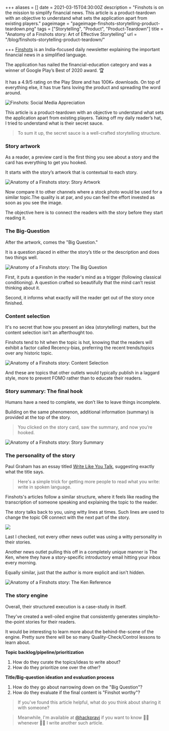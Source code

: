 +++
aliases = []
date = 2021-03-15T04:30:00Z
description = "Finshots is on the mission to simplify financial news. This article is a product-teardown with an objective to understand what sets the application apart from existing players."
pageimage = "pageimage-finshots-storytelling-product-teardown.png"
tags = ["Storytelling", "Product", "Product-Teardown"]
title = "Anatomy of a Finshots story: Art of Effective Storytelling"
url = "/blog/finshots-storytelling-product-teardown/"

+++
[Finshots](https://finshots.in/ "Finshots") is an India-focused daily newsletter explaining the important financial news in a simplified language.

The application has nailed the financial-education category and was a winner of Google Play’s Best of 2020 award. 🏆

It has a 4.9/5 rating on the Play Store and has 100K+ downloads. On top of everything else, it has true fans loving the product and spreading the word around.

![Finshots: Social Media Appreciation](/images/finshots-storytelling-product-teardown-appreciation.png "Finshots: Social Media Appreciation")

This article is a product-teardown with an objective to understand what sets the application apart from existing players. Taking off my daily reader’s hat, I tried to understand what is their secret sauce.

> To sum it up, the secret sauce is a well-crafted storytelling structure.

### Story artwork

As a reader, a preview card is the first thing you see about a story and the card has everything to get you hooked.

It starts with the story’s artwork that is contextual to each story.

![Anatomy of a Finshots story: Story Artwork](/images/finshots-storytelling-product-teardown-story-artwork.png "Anatomy of a Finshots story: Story Artwork")

Now compare it to other channels where a stock photo would be used for a similar topic.The quality is at par, and you can feel the effort invested as soon as you see the image.

The objective here is to connect the readers with the story before they start reading it.

### The Big-Question

After the artwork, comes the "Big Question."

It is a question placed in either the story’s title or the description and does two things well.

![Anatomy of a Finshots story: The Big Question](/images/finshots-storytelling-product-teardown-big-question.png "Anatomy of a Finshots story: The Big Question")

First, it puts a question in the reader's mind as a trigger (following classical conditioning). A question crafted so beautifully that the mind can’t resist thinking about it.

Second, it informs what exactly will the reader get out of the story once finished.

### Content selection

It's no secret that how you present an idea (storytelling) matters, but the content selection isn't an afterthought too.

Finshots tend to hit when the topic is hot, knowing that the readers will exhibit a factor called Recency-bias, preferring the recent trends/topics over any historic topic.

![Anatomy of a Finshots story: Content Selection](/images/finshots-storytelling-product-teardown-content-selection.png "Anatomy of a Finshots story: Content Selection")

And these are topics that other outlets would typically publish in a laggard style, more to prevent FOMO rather than to educate their readers.

### Story summary: The final hook

Humans have a need to complete, we don’t like to leave things incomplete.

Building on the same phenomenon, additional information (summary) is provided at the top of the story.

> You clicked on the story card, saw the summary, and now you’re hooked.

![Anatomy of a Finshots story: Story Summary](/images/finshots-storytelling-product-teardown-story-summary-hook.png "Anatomy of a Finshots story: Story Summary")

### The personality of the story

Paul Graham has an essay titled [Write Like You Talk](http://www.paulgraham.com/talk.html "Write Like You Talk"), suggesting exactly what the title says.

> Here's a simple trick for getting more people to read what you write: write in spoken language.

Finshots's articles follow a similar structure, where it feels like reading the transcription of someone speaking and explaining the topic to the reader.

The story talks back to you, using witty lines at times. Such lines are used to change the topic OR connect with the next part of the story.

![](/images/finshots-storytelling-product-teardown-story-funny-language.png)

Last I checked, not every other news outlet was using a witty personality in their stories.

Another news outlet pulling this off in a completely unique manner is The Ken, where they have a story-specific introductory email hitting your inbox every morning.

Equally similar, just that the author is more explicit and isn't hidden.

![Anatomy of a Finshots story: The Ken Reference](/images/finshots-storytelling-product-teardown-the-ken-email.png "Anatomy of a Finshots story: The Ken Reference")

### The story engine

Overall, their structured execution is a case-study in itself.

They've created a well-oiled engine that consistently generates simple/to-the-point stories for their readers.

It would be interesting to learn more about the behind-the-scene of the engine. Pretty sure there will be so many Quality-Check/Control lessons to learn about.

**Topic backlog/pipeline/prioritization**

1. How do they curate the topics/ideas to write about?
2. How do they prioritize one over the other?

**Title/Big-question ideation and evaluation process**

1. How do they go about narrowing down on the "Big Question"?
2. How do they evaluate if the final content is "Finshot worthy"?

> If you've found this article helpful, what do you think about sharing it with someone?

> 
>
> Meanwhile, I'm available at [@hackpravj](https://twitter.com/hackpravj "Pravendra's Twitter: @hackpravj") if you want to know 🖖🏻 whenever  🖖🏻 I write another such article.
